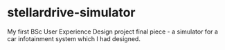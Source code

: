 # stellardrive-simulator
My first BSc User Experience Design project final piece - a simulator for a car infotainment system which I had designed.
